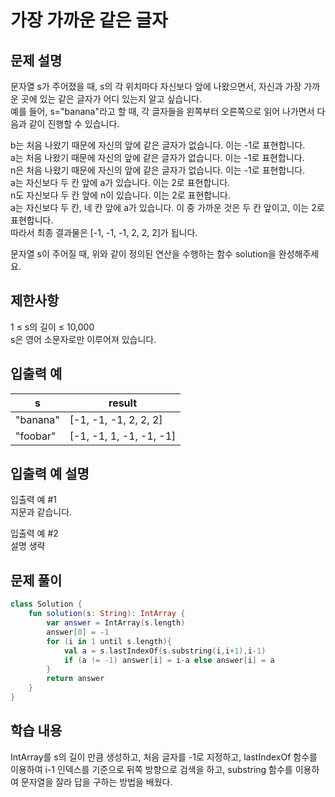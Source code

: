 # 가장 가까운 같은 글자
## 문제 설명
문자열 s가 주어졌을 때, s의 각 위치마다 자신보다 앞에 나왔으면서, 자신과 가장 가까운 곳에 있는 같은 글자가 어디 있는지 알고 싶습니다.   
예를 들어, s="banana"라고 할 때,  각 글자들을 왼쪽부터 오른쪽으로 읽어 나가면서 다음과 같이 진행할 수 있습니다.

b는 처음 나왔기 때문에 자신의 앞에 같은 글자가 없습니다. 이는 -1로 표현합니다.   
a는 처음 나왔기 때문에 자신의 앞에 같은 글자가 없습니다. 이는 -1로 표현합니다.   
n은 처음 나왔기 때문에 자신의 앞에 같은 글자가 없습니다. 이는 -1로 표현합니다.     
a는 자신보다 두 칸 앞에 a가 있습니다. 이는 2로 표현합니다.    
n도 자신보다 두 칸 앞에 n이 있습니다. 이는 2로 표현합니다.      
a는 자신보다 두 칸, 네 칸 앞에 a가 있습니다. 이 중 가까운 것은 두 칸 앞이고, 이는 2로 표현합니다.    
따라서 최종 결과물은 [-1, -1, -1, 2, 2, 2]가 됩니다.    

문자열 s이 주어질 때, 위와 같이 정의된 연산을 수행하는 함수 solution을 완성해주세요.  

## 제한사항
1 ≤ s의 길이 ≤ 10,000    
s은 영어 소문자로만 이루어져 있습니다.
## 입출력 예
s	| result
---|---|
"banana"	| [-1, -1, -1, 2, 2, 2]
"foobar"	| [-1, -1, 1, -1, -1, -1]
## 입출력 예 설명
입출력 예 #1    
지문과 같습니다.

입출력 예 #2    
설명 생략

## 문제 풀이
``` kotlin
class Solution {
    fun solution(s: String): IntArray {
        var answer = IntArray(s.length)
        answer[0] = -1
        for (i in 1 until s.length){
            val a = s.lastIndexOf(s.substring(i,i+1),i-1)
            if (a != -1) answer[i] = i-a else answer[i] = a
        }
        return answer
    }
}
```
## 학습 내용
IntArray를 s의 길이 만큼 생성하고, 처음 글자를 -1로 지정하고, lastIndexOf 함수를 이용하여 i-1 인덱스를 기준으로 뒤쪽 방향으로 검색을 하고, substring 함수를 이용하여 문자열을 잘라 답을 구하는 방법을 배웠다.

